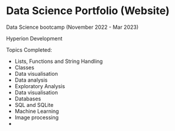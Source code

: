 # Data Science Portfolio (Website)

Data Science bootcamp (November 2022 - Mar 2023)

Hyperion Development

Topics Completed:

* Lists, Functions and String Handling
* Classes
* Data visualisation
* Data analysis
* Exploratory Analysis
* Data visualisation
* Databases
* SQL and SQLite
* Machine Learning
* Image processing
* 
